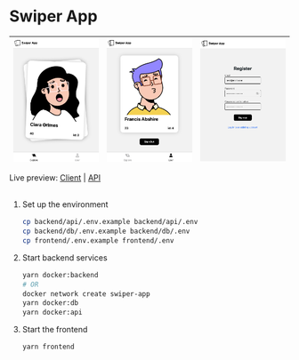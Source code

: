 # Swiper App

![](/frontend/public/img-1.png) | ![](/frontend/public/img-2.png) | ![](/frontend/public/img-3.png)       
-- | -- | --


Live preview: [Client](https://swiper-app-client.vercel.app/sign-in) | [API](https://swiper-app-api.onrender.com)  
<br />

1. Set up the environment

   ```bash
   cp backend/api/.env.example backend/api/.env
   cp backend/db/.env.example backend/db/.env
   cp frontend/.env.example frontend/.env
   ```

2. Start backend services

   ```bash
   yarn docker:backend
   # OR
   docker network create swiper-app
   yarn docker:db
   yarn docker:api
   ```

3. Start the frontend

   ```bash
   yarn frontend
   ```
